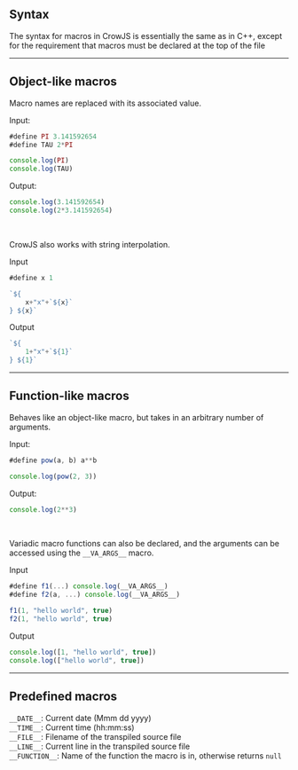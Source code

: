 ## Syntax

The syntax for macros in CrowJS is essentially the same as in C++, except for the requirement that macros must be declared at the top of the file

---

## Object-like macros
Macro names are replaced with its associated value.

Input:
```javascript
#define PI 3.141592654
#define TAU 2*PI

console.log(PI)
console.log(TAU)
```

Output:
```javascript
console.log(3.141592654)
console.log(2*3.141592654)
```

</br>

CrowJS also works with string interpolation.

Input
```javascript
#define x 1

`${
    x+"x"+`${x}`
} ${x}`
```

Output
```javascript
`${
    1+"x"+`${1}`
} ${1}`
```

---

## Function-like macros
Behaves like an object-like macro, but takes in an arbitrary number of arguments.

Input:
```javascript
#define pow(a, b) a**b

console.log(pow(2, 3))
```

Output:
```javascript
console.log(2**3)
```

<br>

Variadic macro functions can also be declared, and the arguments can be accessed using the `__VA_ARGS__` macro.

Input
```javascript
#define f1(...) console.log(__VA_ARGS__)
#define f2(a, ...) console.log(__VA_ARGS__)

f1(1, "hello world", true)
f2(1, "hello world", true)
```

Output
```javascript
console.log([1, "hello world", true])
console.log(["hello world", true])
```

---

## Predefined macros
`__DATE__`: Current date (Mmm dd yyyy)  
`__TIME__`: Current time (hh:mm:ss)  
`__FILE__`: Filename of the transpiled source file  
`__LINE__`: Current line in the transpiled source file  
`__FUNCTION__`: Name of the function the macro is in, otherwise returns `null`